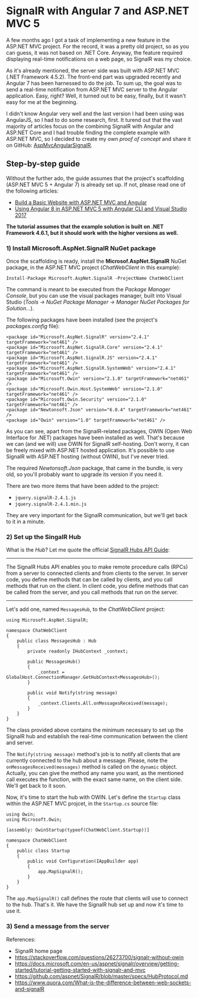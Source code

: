 # SignalR with Angular 7 and ASP.NET MVC 5

A few months ago I got a task of implementing a new feature in the ASP.NET MVC project.
For the record, it was a pretty old project, so as you can guess, it was not based on
.NET Core. Anyway, the feature required displaying real-time notifications on a web page,
so SignalR was my choice.

As it's already mentioned, the server side was built with ASP.NET MVC (.NET Framework 4.5.2).
The front-end part was upgraded recently and Angular 7 has been harnessed to do the job. To sum up,
the goal was to send a real-time notification from ASP.NET MVC server to the Angular application.
Easy, right? Well, it turned out to be easy, finally, but it wasn't easy for me at the beginning.

I didn't know Angular very well and the last version I had been using was AngularJS, so I had
to do some research, first. It turend out that the vast majority of articles focus on the
combining SignalR with Angular and ASP.NET Core and I had trouble finding the complete
example with ASP.NET MVC, so I decided to create my own _proof of concept_ and share it
on GitHub: [AspMvcAngularSignalR](https://github.com/mieczyk/AspMvcAngularSignalR).

## Step-by-step guide

Without the further ado, the guide assumes that the project's scaffolding (ASP.NET MVC 5 + Angular 7) 
is already set up. If not, please read one of the following articles:

* [Build a Basic Website with ASP.NET MVC and Angular](https://developer.okta.com/blog/2018/12/21/build-basic-web-app-with-mvc-angular)
* [Using Angular 8 in ASP.NET MVC 5 with Angular CLI and Visual Studio 2017](https://www.mithunvp.com/angular-asp-net-mvc-5-angular-cli-visual-studio-2017/)

**The tutorial assumes that the example solution is built on .NET Framework 4.6.1, but 
it should work with the higher versions as well.**

### 1) Install Microsoft.AspNet.SignalR NuGet package

Once the scaffolding is ready, install the **Microsof.AspNet.SignalR** NuGet package, 
in the ASP.NET MVC project (_ChatWebClient_ in this example):

```
Install-Package Microsoft.AspNet.SignalR -ProjectName ChatWebClient
```

The command is meant to be executed from the _Package Manager Console_, but you
can use the visual packages manager, built into Visual Studio 
(_Tools -> NuGet Package Manager -> Manager NuGet Packages for Solution..._).

The following packages have been installed (see the project's _packages.config_ file):

```
<package id="Microsoft.AspNet.SignalR" version="2.4.1" targetFramework="net461" />
<package id="Microsoft.AspNet.SignalR.Core" version="2.4.1" targetFramework="net461" />
<package id="Microsoft.AspNet.SignalR.JS" version="2.4.1" targetFramework="net461" />
<package id="Microsoft.AspNet.SignalR.SystemWeb" version="2.4.1" targetFramework="net461" />
<package id="Microsoft.Owin" version="2.1.0" targetFramework="net461" />
<package id="Microsoft.Owin.Host.SystemWeb" version="2.1.0" targetFramework="net461" />
<package id="Microsoft.Owin.Security" version="2.1.0" targetFramework="net461" />
<package id="Newtonsoft.Json" version="6.0.4" targetFramework="net461" />
<package id="Owin" version="1.0" targetFramework="net461" />
```

As you can see, apart from the SignalR-related packages, OWIN (Open Web Interface for .NET) packages 
have been installed as well. That's because we can (and we will) use OWIN for SignalR self-hosting. 
Don't worry, it can be freely mixed with ASP.NET hosted application. It's possible to use
SignalR with ASP.NET hosting (without OWIN), but I've never tried.

The required _Newtonsoft.Json_ package, that came in the bundle, is very old, so you'll
probably want to upgrade its version if you need it.

There are two more items that have been added to the project:

* `jquery.signalR-2.4.1.js`
* `jquery.signalR-2.4.1.min.js`

They are very important for the SignalR communication, but we'll get back to it
in a minute.

### 2) Set up the SingalR Hub

What is the *Hub*? Let me quote the official 
[SignalR Hubs API Guide](https://docs.microsoft.com/en-us/aspnet/signalr/overview/guide-to-the-api/hubs-api-guide-server):

---
The SignalR Hubs API enables you to make remote procedure calls (RPCs) from a server to connected clients and from 
clients to the server. In server code, you define methods that can be called by clients, and you call methods that 
run on the client. In client code, you define methods that can be called from the server, and you call methods that 
run on the server.

---

Let's add one, named `MessagesHub`, to the _ChatWebClient_ project:

```
using Microsoft.AspNet.SignalR;

namespace ChatWebClient
{
    public class MessagesHub : Hub
    {
        private readonly IHubContext _context;

        public MessagesHub()
        {
            _context = GlobalHost.ConnectionManager.GetHubContext<MessagesHub>();
        }

        public void Notify(string message)
        {
            _context.Clients.All.onMessagesReceived(message);
        }
    }
}
```

The class provided above contains the minimum necessary to set up the SignalR hub
and establish the real-time communication between the client and server. 

The `Notify(string message)` method's job is to notify all clients that are currently 
connected to the hub about a message. Please, note the `onMessagesReceived(messages)` 
method is called on the `dynamic` object. Actually, you can give the method any name 
you want, as the mentioned call executes the function, with the exact same name, 
on the client side. We'll get back to it soon.

Now, it's time to start the hub with OWIN. Let's define the `Startup` class within 
the ASP.NET MVC projcet, in the `Startup.cs` source file:

```
using Owin;
using Microsoft.Owin;

[assembly: OwinStartup(typeof(ChatWebClient.Startup))]

namespace ChatWebClient
{
    public class Startup
    {
        public void Configuration(IAppBuilder app)
        {
            app.MapSignalR();
        }
    }
}
```

The `app.MapSignalR()` call defines the route that clients will use to connect to the hub.
That's it. We have the SignalR hub set up and now it's time to use it.

### 3) Send a message from the server




References:

* SignalR home page
* https://stackoverflow.com/questions/26273700/signalr-without-owin
* https://docs.microsoft.com/en-us/aspnet/signalr/overview/getting-started/tutorial-getting-started-with-signalr-and-mvc
* https://github.com/aspnet/SignalR/blob/master/specs/HubProtocol.md
* https://www.quora.com/What-is-the-difference-between-web-sockets-and-signalR
